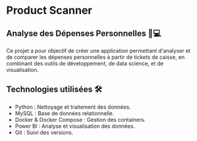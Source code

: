 # Product Scanner

## Analyse des Dépenses Personnelles 🛒💻
Ce projet a pour objectif de créer une application permettant d'analyser et de comparer les dépenses personnelles à partir de tickets de caisse, en combinant des outils de développement, de data science, et de visualisation.

## Technologies utilisées 🛠️
- Python : Nettoyage et traitement des données.
- MySQL : Base de données relationnelle.
- Docker & Docker Compose : Gestion des containers.
- Power BI : Analyse et visualisation des données.
- Git : Suivi des versions.
